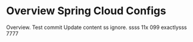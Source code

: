 # Overview Spring Cloud Configs

Overview. Test commit Update content
ss ignore.  ssss 11x  099   exactlysss 7777
